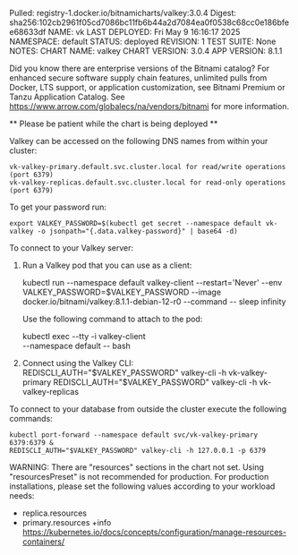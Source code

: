 Pulled: registry-1.docker.io/bitnamicharts/valkey:3.0.4
Digest: sha256:102cb2961f05cd7086bc11fb6b44a2d7084ea0f0538c68cc0e186bfee68633df
NAME: vk
LAST DEPLOYED: Fri May  9 16:16:17 2025
NAMESPACE: default
STATUS: deployed
REVISION: 1
TEST SUITE: None
NOTES:
CHART NAME: valkey
CHART VERSION: 3.0.4
APP VERSION: 8.1.1

Did you know there are enterprise versions of the Bitnami catalog? For enhanced secure software supply chain features, unlimited pulls from Docker, LTS support, or application customization, see Bitnami Premium or Tanzu Application Catalog. See https://www.arrow.com/globalecs/na/vendors/bitnami for more information.

** Please be patient while the chart is being deployed **

Valkey can be accessed on the following DNS names from within your cluster:

    vk-valkey-primary.default.svc.cluster.local for read/write operations (port 6379)
    vk-valkey-replicas.default.svc.cluster.local for read-only operations (port 6379)



To get your password run:

    export VALKEY_PASSWORD=$(kubectl get secret --namespace default vk-valkey -o jsonpath="{.data.valkey-password}" | base64 -d)

To connect to your Valkey server:

1. Run a Valkey pod that you can use as a client:

   kubectl run --namespace default valkey-client --restart='Never'  --env VALKEY_PASSWORD=$VALKEY_PASSWORD  --image docker.io/bitnami/valkey:8.1.1-debian-12-r0 --command -- sleep infinity

   Use the following command to attach to the pod:

   kubectl exec --tty -i valkey-client \
   --namespace default -- bash

2. Connect using the Valkey CLI:
   REDISCLI_AUTH="$VALKEY_PASSWORD" valkey-cli -h vk-valkey-primary
   REDISCLI_AUTH="$VALKEY_PASSWORD" valkey-cli -h vk-valkey-replicas

To connect to your database from outside the cluster execute the following commands:

    kubectl port-forward --namespace default svc/vk-valkey-primary 6379:6379 &
    REDISCLI_AUTH="$VALKEY_PASSWORD" valkey-cli -h 127.0.0.1 -p 6379

WARNING: There are "resources" sections in the chart not set. Using "resourcesPreset" is not recommended for production. For production installations, please set the following values according to your workload needs:
  - replica.resources
  - primary.resources
+info https://kubernetes.io/docs/concepts/configuration/manage-resources-containers/

